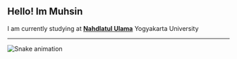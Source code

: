 ## Hello! Im Muhsin

I am currently studying at [**Nahdlatul Ulama**](https://www.unu-jogja.ac.id/) Yogyakarta University

---
<img src="https://raw.githubusercontent.com/muhsin-it/muhsin-it/output/snake.svg" alt="Snake animation" />

###
